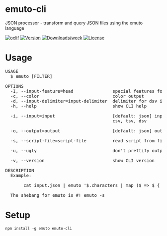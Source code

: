 emuto-cli
=========

JSON processor - transform and query JSON files using the emuto language

[![oclif](https://img.shields.io/badge/cli-oclif-brightgreen.svg)](https://oclif.io)
[![Version](https://img.shields.io/npm/v/emuto-cli.svg)](https://npmjs.org/package/emuto-cli)
[![Downloads/week](https://img.shields.io/npm/dw/emuto-cli.svg)](https://npmjs.org/package/emuto-cli)
[![License](https://img.shields.io/npm/l/emuto-cli.svg)](https://github.com/kantord/emuto-cli/blob/master/package.json)

<!-- toc -->
# Usage

<pre>
USAGE
  $ emuto [FILTER]

OPTIONS
  -I, --input-feature=head               special features for the input format
  -c, --color                            color output
  -d, --input-delimiter=input-delimiter  delimiter for dsv input
  -h, --help                             show CLI help

  -i, --input=input                      [default: json] input format. Valid: json, raw, 
                                         csv, tsv, dsv

  -o, --output=output                    [default: json] output format. Valid: json, raw

  -s, --script-file=script-file          read script from file

  -u, --ugly                             don't prettify output

  -v, --version                          show CLI version

DESCRIPTION
  Example:

       cat input.json | emuto '$.characters | map ($ => $ { name gender})'

  The shebang for emuto is #! emuto -s
</pre>

# Setup

```
npm install -g emuto emuto-cli
```
